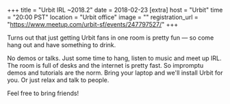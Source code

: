 
+++
title = "Urbit IRL ~2018.2"
date = 2018-02-23
[extra]
host = "Urbit"
time = "20:00 PST"
location = "Urbit office"
image = ""
registration_url = "https://www.meetup.com/urbit-sf/events/247797527/"
+++

<p>Turns out that just getting Urbit fans in one room is pretty fun — so come hang out and have something to drink.</p> <p>No demos or talks. Just some time to hang, listen to music and meet up IRL. The room is full of desks and the internet is pretty fast. So impromptu demos and tutorials are the norm. Bring your laptop and we'll install Urbit for you. Or just relax and talk to people.</p> <p>Feel free to bring friends!</p> 
